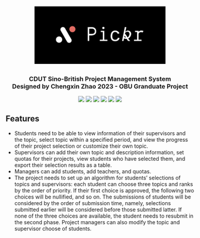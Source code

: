 <h1 align="center">
  <img src="GitHub_Resource/Logo.png" alt="Pickr" width="350">
</h1>

<h3 align="center">
  CDUT Sino-British Project Management System
  <br>
  Designed by Chengxin Zhao 2023 - OBU Granduate Project
</h3>

<div align="center">
  <img src="https://img.shields.io/badge/HTML5-E34F26.svg?logo=html5&logoColor=white">
  <img src="https://img.shields.io/badge/CSS-239120.svg?logo=css3&logoColor=white">
  <img src="https://img.shields.io/badge/JavaScript-323330.svg?logo=javascript&logoColor=F7DF1E">
  <img src="https://img.shields.io/badge/Flask-000.svg?logo=flask&logoColor=white">
  <img src="https://img.shields.io/badge/Python-14354C.svg?logo=python&logoColor=white">
  <img src="https://img.shields.io/badge/mysql-00000f.svg?logo=mysql&logoColor=white">
</div>

## Features
- Students need to be able to view information of their supervisors and the topic, select topic within a specified period, and view the progress of their project selection or customize their own topic. 
- Supervisors can add their own topic and description information, set quotas for their projects, view students who have selected them, and export their selection results as a table. 
- Managers can add students, add teachers, and quotas. 
- The project needs to set up an algorithm for students’ selections of topics and supervisors: each student can choose three topics and ranks by the order of priority. If their first choice is approved, the following two choices will be nullified, and so on. The submissions of students will be considered by the order of submission time, namely, selections submitted earlier will be considered before those submitted latter. If none of the three choices are available, the student needs to resubmit in the second phase. Project managers can also modify the topic and supervisor choose of students. 

